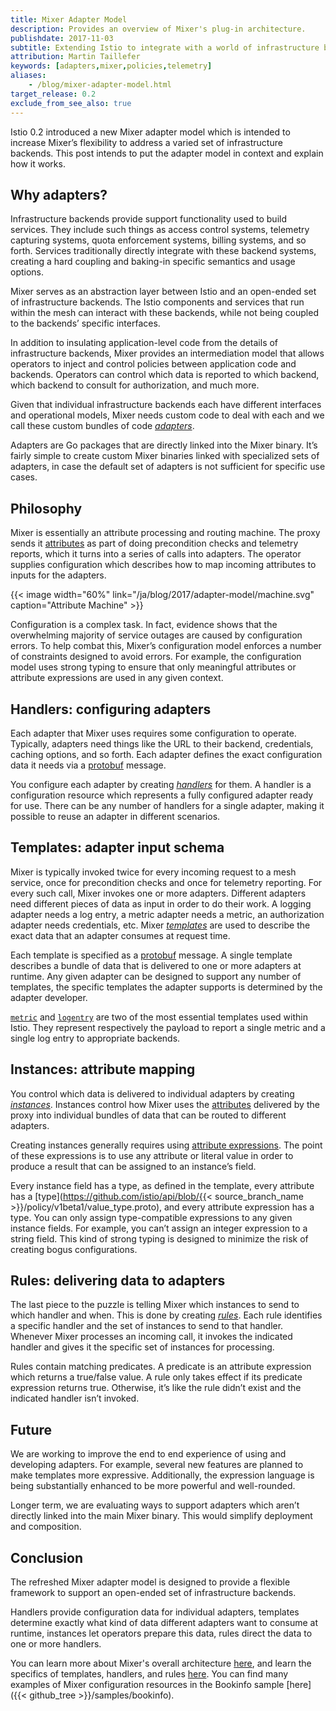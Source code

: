 ```yaml
---
title: Mixer Adapter Model
description: Provides an overview of Mixer's plug-in architecture.
publishdate: 2017-11-03
subtitle: Extending Istio to integrate with a world of infrastructure backends
attribution: Martin Taillefer
keywords: [adapters,mixer,policies,telemetry]
aliases:
    - /blog/mixer-adapter-model.html
target_release: 0.2
exclude_from_see_also: true
---
```


Istio 0.2 introduced a new Mixer adapter model which is intended to increase Mixer’s flexibility to address a varied set of infrastructure backends. This post intends to put the adapter model in context and explain how it works.

## Why adapters?

Infrastructure backends provide support functionality used to build services. They include such things as access control systems, telemetry capturing systems, quota enforcement systems, billing systems, and so forth. Services traditionally directly integrate with these backend systems, creating a hard coupling and baking-in specific semantics and usage options.

Mixer serves as an abstraction layer between Istio and an open-ended set of infrastructure backends. The Istio components and services that run within the mesh can interact with these backends, while not being coupled to the backends’ specific interfaces.

In addition to insulating application-level code from the details of infrastructure backends, Mixer provides an intermediation model that allows operators to inject and control policies between application code and backends. Operators can control which data is reported to which backend, which backend to consult for authorization, and much more.

Given that individual infrastructure backends each have different interfaces and operational models, Mixer needs custom
code to deal with each and we call these custom bundles of code [*adapters*](https://github.com/istio/istio/wiki/Mixer-Compiled-In-Adapter-Dev-Guide).

Adapters are Go packages that are directly linked into the Mixer binary. It’s fairly simple to create custom Mixer binaries linked with specialized sets of adapters, in case the default set of adapters is not sufficient for specific use cases.

## Philosophy

Mixer is essentially an attribute processing and routing machine. The proxy sends it [attributes](https://istio.io/v1.6/docs/reference/config/policy-and-telemetry/mixer-overview/#attributes) as part of doing precondition checks and telemetry reports, which it turns into a series of calls into adapters. The operator supplies configuration which describes how to map incoming attributes to inputs for the adapters.

{{< image width="60%"
    link="/ja/blog/2017/adapter-model/machine.svg"
    caption="Attribute Machine"
    >}}

Configuration is a complex task. In fact, evidence shows that the overwhelming majority of service outages are caused by configuration errors. To help combat this, Mixer’s configuration model enforces a number of constraints designed to avoid errors. For example, the configuration model uses strong typing to ensure that only meaningful attributes or attribute expressions are used in any given context.

## Handlers: configuring adapters

Each adapter that Mixer uses requires some configuration to operate. Typically, adapters need things like the URL to their backend, credentials, caching options, and so forth. Each adapter defines the exact configuration data it needs via a [protobuf](https://developers.google.com/protocol-buffers/) message.

You configure each adapter by creating [*handlers*](https://istio.io/v1.6/docs/reference/config/policy-and-telemetry/mixer-overview/#handlers) for them. A handler is a
configuration resource which represents a fully configured adapter ready for use. There can be any number of handlers for a single adapter, making it possible to reuse an adapter in different scenarios.

## Templates: adapter input schema

Mixer is typically invoked twice for every incoming request to a mesh service, once for precondition checks and once for telemetry reporting. For every such call, Mixer invokes one or more adapters. Different adapters need different pieces of data as input in order to do their work. A logging adapter needs a log entry, a metric adapter needs a metric, an authorization adapter needs credentials, etc.
Mixer [*templates*](https://istio.io/v1.6/docs/reference/config/policy-and-telemetry/templates/) are used to describe the exact data that an adapter consumes at request time.

Each template is specified as a [protobuf](https://developers.google.com/protocol-buffers/) message. A single template describes a bundle of data that is delivered to one or more adapters at runtime. Any given adapter can be designed to support any number of templates, the specific templates the adapter supports is determined by the adapter developer.

[`metric`](https://istio.io/v1.6/docs/reference/config/policy-and-telemetry/templates/metric/) and [`logentry`](https://istio.io/v1.6/docs/reference/config/policy-and-telemetry/templates/logentry/) are two of the most essential templates used within Istio. They represent respectively the payload to report a single metric and a single log entry to appropriate backends.

## Instances: attribute mapping

You control which data is delivered to individual adapters by creating
[*instances*](https://istio.io/v1.6/docs/reference/config/policy-and-telemetry/mixer-overview/#instances).
Instances control how Mixer uses the [attributes](https://istio.io/v1.6/docs/reference/config/policy-and-telemetry/mixer-overview/#attributes) delivered
by the proxy into individual bundles of data that can be routed to different adapters.

Creating instances generally requires using [attribute expressions](https://istio.io/v1.6/docs/reference/config/policy-and-telemetry/expression-language/). The point of these expressions is to use any attribute or literal value in order to produce a result that can be assigned to an instance’s field.

Every instance field has a type, as defined in the template, every attribute has a
[type](https://github.com/istio/api/blob/{{< source_branch_name >}}/policy/v1beta1/value_type.proto), and every attribute expression has a type.
You can only assign type-compatible expressions to any given instance fields. For example, you can’t assign an integer expression
to a string field.  This kind of strong typing is designed to minimize the risk of creating bogus configurations.

## Rules: delivering data to adapters

The last piece to the puzzle is telling Mixer which instances to send to which handler and when. This is done by
creating [*rules*](https://istio.io/v1.6/docs/reference/config/policy-and-telemetry/mixer-overview/#rules). Each rule identifies a specific handler and the set of
instances to send to that handler. Whenever Mixer processes an incoming call, it invokes the indicated handler and gives it the specific set of instances for processing.

Rules contain matching predicates. A predicate is an attribute expression which returns a true/false value. A rule only takes effect if its predicate expression returns true. Otherwise, it’s like the rule didn’t exist and the indicated handler isn’t invoked.

## Future

We are working to improve the end to end experience of using and developing adapters. For example, several new features are planned to make templates more expressive. Additionally, the expression language is being substantially enhanced to be more powerful and well-rounded.

Longer term, we are evaluating ways to support adapters which aren’t directly linked into the main Mixer binary. This would simplify deployment and composition.

## Conclusion

The refreshed Mixer adapter model is designed to provide a flexible framework to support an open-ended set of infrastructure backends.

Handlers provide configuration data for individual adapters, templates determine exactly what kind of data different adapters want to consume at runtime, instances let operators prepare this data, rules direct the data to one or more handlers.

You can learn more about Mixer's overall architecture [here](https://istio.io/v1.6/docs/reference/config/policy-and-telemetry/mixer-overview/), and learn the specifics of templates, handlers,
and rules [here](https://istio.io/v1.6/docs/reference/config/policy-and-telemetry). You can find many examples of Mixer configuration resources in the Bookinfo sample
[here]({{< github_tree >}}/samples/bookinfo).
